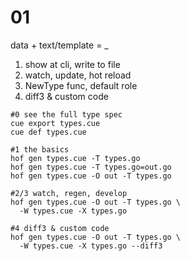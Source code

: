 # 01

data + text/template = _

1. show at cli, write to file
1. watch, update, hot reload
1. NewType func, default role
1. diff3 & custom code

```
#0 see the full type spec
cue export types.cue
cue def types.cue

#1 the basics
hof gen types.cue -T types.go
hof gen types.cue -T types.go=out.go
hof gen types.cue -O out -T types.go

#2/3 watch, regen, develop
hof gen types.cue -O out -T types.go \
  -W types.cue -X types.go

#4 diff3 & custom code
hof gen types.cue -O out -T types.go \
  -W types.cue -X types.go --diff3
```
